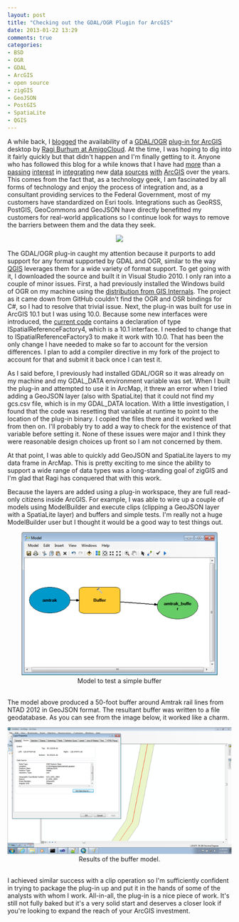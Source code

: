 ```yaml
---
layout: post
title: "Checking out the GDAL/OGR Plugin for ArcGIS"
date: 2013-01-22 13:29
comments: true
categories: 
- BSD
- OGR
- GDAL
- ArcGIS
- open source
- zigGIS
- GeoJSON
- PostGIS
- SpatiaLite
- QGIS
---
```


A while back, I [blogged](http://blog.geomusings.com/2012/09/18/still-jonesing-for-ziggis-try-this-ogr-plug-in-for-arcgis/) the availability of a [GDAL/OGR](http://www.gdal.org/) [plug-in for ArcGIS](https://github.com/RBURHUM/arcgis-ogr/) desktop by [Ragi Burhum at AmigoCloud](http://www.linkedin.com/profile/view?id=14926439&locale=en_US). At the time, I was hoping to dig into it fairly quickly but that didn't happen and I'm finally getting to it. Anyone who has followed this blog for a while knows that I have had [more](http://blog.geomusings.com/2006/12/17/postgis-and-arcgis-9.1/) than a [passing](http://blog.geomusings.com/2007/07/10/consuming-georss-in-arcmap-with-inmemoryworkspacefactory/) [interest](http://blog.geomusings.com/2012/10/03/cutting-tiles-for-arcgis-server-using-tilemill/) in [integrating](http://blog.geomusings.com/2010/06/02/importing-data-from-geocommons-into-arcmap/) new [data](http://blog.geomusings.com/2011/03/02/announcing-weogeo-tools-for-arcgis/) [sources](http://blog.geomusings.com/2012/08/24/togeojson-and-towkt-for-the-esri-fgdb-api/) [with](http://blog.geomusings.com/2011/08/09/taking-a-look-at-pgmap/) [ArcGIS](http://blog.geomusings.com/2011/11/15/fgeojson/) over the years. This comes from the fact that, as a technology geek, I am fascinated by all forms of technology and enjoy the process of integration and, as a consultant providing services to the Federal Government, most of my customers have standardized on Esri tools. Integrations such as GeoRSS, PostGIS, GeoCommons and GeoJSON have directly benefitted my customers for real-world applications so I continue look for ways to remove the barriers between them and the data they seek.

<div style="text-align:center;"><img src="http://images-mediawiki-sites.thefullwiki.org/07/3/6/0/1583563936968042.png" /></div>

<!--more-->

The GDAL/OGR plug-in caught my attention because it purports to add support for any format supported by GDAL and OGR, similar to the way [QGIS](http://qgis.org) leverages them for a wide variety of format support. To get going with it, I downloaded the source and built it in Visual Studio 2010. I only ran into a couple of minor issues. First, a had previously installed the Windows build of OGR on my machine using the [distribution from GIS Internals](http://www.gisinternals.com/sdk/PackageList.aspx?file=release-1600-gdal-1-9-2-mapserver-6-2-0.zip). The project as it came down from GitHub couldn't find the OGR and OSR bindings for C#, so I had to resolve that trivial issue. Next, the plug-in was built for use in ArcGIS 10.1 but I was using 10.0. Because some new interfaces were introduced, the [current code](https://github.com/RBURHUM/arcgis-ogr/blob/master/src/OGRPlugin/OGRPlugin/ogrplugin_utils.cs) contains a declaration of  type ISpatialReferenceFactory4, which is a 10.1 interface. I needed to change that to ISpatialReferenceFactory3 to make it work with 10.0. That has been the only change I have needed to make so far to account for the version differences. I plan to add a compiler directive in my fork of the project to account for that and submit it back once I can test it.

As I said before, I previously had installed GDAL/OGR so it was already on my machine and my GDAL_DATA environment variable was set. When I built the plug-in and attempted to use it in ArcMap, it threw an error when I tried adding a GeoJSON layer (also with SpatiaLite) that it could not find my gcs.csv file, which is in my GDAL_DATA location. With a little investigation, I found that the code was resetting that variable at runtime to point to the location of the plug-in binary. I copied the files there and it worked well from then on. I'll probably try to add a way to check for the existence of that variable before setting it. None of these issues were major and I think they were reasonable design choices up front so I am not concerned by them.

At that point, I was able to quickly add GeoJSON and SpatiaLite layers to my data frame in ArcMap. This is pretty exciting to me since the ability to support a wide range of data types was a long-standing goal of zigGIS and I'm glad that Ragi has conquered that with this work.

Because the layers are added using a plug-in workspace, they are full read-only citizens inside ArcGIS. For example, I was able to wire up a couple of models using ModelBuilder and execute clips (clipping a GeoJSON layer with a SpatiaLite layer) and buffers and simple tests. I'm really not a huge ModelBuilder user but I thought it would be a good way to test things out.

<div style="text-align:center;">
<img src="/images/posts/buffer.png" />
<div style="text-align:center;font-size: 14px;">Model to test a simple buffer<br/><br/></div></div>

The model above produced a 50-foot buffer around Amtrak rail lines from NTAD 2012 in GeoJSON format. The resultant buffer was written to a file geodatabase. As you can see from the image below, it worked like a charm.

<div style="text-align:center;">
<img src="/images/posts/buffer_result_small.png" />
<div style="text-align:center;font-size: 14px;">Results of the buffer model.<br/><br/></div></div>

I achieved similar success with a clip operation so I'm sufficiently confident in trying to package the plug-in up and put it in the hands of some of the analysts with whom I work. All-in-all, the plug-in is a nice piece of work. It's still not fully baked but it's a very solid start and deserves a closer look if you're looking to expand the reach of your ArcGIS investment.